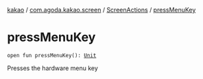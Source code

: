 [kakao](../../index.md) / [com.agoda.kakao.screen](../index.md) / [ScreenActions](index.md) / [pressMenuKey](./press-menu-key.md)

# pressMenuKey

`open fun pressMenuKey(): `[`Unit`](https://kotlinlang.org/api/latest/jvm/stdlib/kotlin/-unit/index.html)

Presses the hardware menu key


